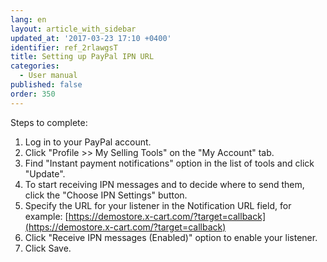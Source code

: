 ```yaml
---
lang: en
layout: article_with_sidebar
updated_at: '2017-03-23 17:10 +0400'
identifier: ref_2rlawgsT
title: Setting up PayPal IPN URL
categories:
  - User manual
published: false
order: 350
---
```

Steps to complete:

1. Log in to your PayPal account.
2. Click "Profile >> My Selling Tools" on the "My Account" tab.
3. Find "Instant payment notifications" option in the list of tools and click "Update".
4. To start receiving IPN messages and to decide where to send them, click the "Choose IPN Settings" button.
5. Specify the URL for your listener in the Notification URL field, for example:
[https://demostore.x-cart.com/?target=callback](https://demostore.x-cart.com/?target=callback)
6. Click "Receive IPN messages (Enabled)" option to enable your listener.
7. Click Save.
